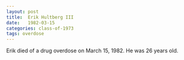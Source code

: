 ```yaml
---
layout: post
title:  Erik Hultberg III
date:   1982-03-15
categories: class-of-1973
tags: overdose
---
```

Erik died of a drug overdose on March 15, 1982.  He was 26 years old.
